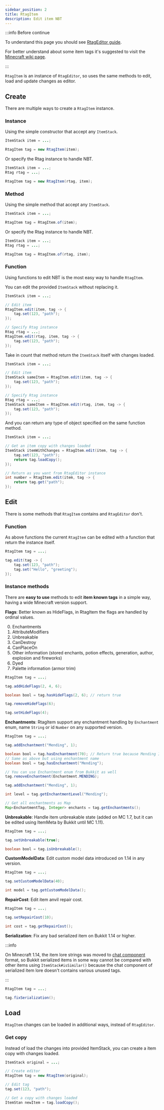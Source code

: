 ```yaml
---
sidebar_position: 2
title: RtagItem
description: Edit item NBT
---
```


:::info Before continue

To understand this page you should see [RtagEditor guide](../../usage/editor/).

For better understand about some item tags it's suggested to visit the [Minecraft wiki page](https://minecraft.fandom.com/wiki/Player.dat_format#Item_structure).

:::

`RtagItem` is an instance of `RtagEditor`, so uses the same methods to edit, load and update changes as editor.

## Create

There are multiple ways to create a `RtagItem` instance.

### Instance

Using the simple constructor that accept any `ItemStack`.

```java
ItemStack item = ...;

RtagItem tag = new RtagItem(item);
```

Or specify the Rtag instance to handle NBT.

```java
ItemStack item = ...;
Rtag rtag = ...;

RtagItem tag = new RtagItem(rtag, item);
```

### Method

Using the simple method that accept any `ItemStack`.

```java
ItemStack item = ...;

RtagItem tag = RtagItem.of(item);
```

Or specify the Rtag instance to handle NBT.

```java
ItemStack item = ...;
Rtag rtag = ...;

RtagItem tag = RtagItem.of(rtag, item);
```

### Function

Using functions to edit NBT is the most easy way to handle `RtagItem`.

You can edit the provided `ItemStack` without replacing it.

```java
ItemStack item = ...;

// Edit item
RtagItem.edit(item, tag -> {
	tag.set(123, "path");
});

// Specify Rtag instance
Rtag rtag = ...;
RtagItem.edit(rtag, item, tag -> {
	tag.set(123, "path");
});
```

Take in count that method return the `ItemStack` itself with changes loaded.

```java
ItemStack item = ...;

// Edit item
ItemStack sameItem = RtagItem.edit(item, tag -> {
	tag.set(123, "path");
});

// Specify Rtag instance
Rtag rtag = ...;
ItemStack sameItem = RtagItem.edit(rtag, item, tag -> {
	tag.set(123, "path");
});
```

And you can return any type of object specified on the same function method.

```java
ItemStack item = ...;

// Get an item copy with changes loaded
ItemStack itemWithChanges = RtagItem.edit(item, tag -> {
	tag.set(123, "path");
	return tag.loadCopy();
});

// Return as you want from RtagEditor instance
int number = RtagItem.edit(item, tag -> {
	return tag.get("path");
});
```

## Edit

There is some methods that `RtagItem` contains and `RtagEditor` don't.

### Function

As above functions the current `RtagItem` can be edited with a function that return the instance itself.

```java
RtagItem tag = ...;

tag.edit(tag -> {
	tag.set(123, "path");
	tag.set("Hello", "greeting");
});
```

### Instance methods

There are **easy to use** methods to edit **item known tags** in a simple way, having a wide Minecraft version support.

**Flags**: Better known as HideFlags, in RtagItem the flags are handled by ordinal values.

0. Enchantments
1. AttributeModifiers
2. Unbreakable
3. CanDestroy
4. CanPlaceOn
5. Other information (stored enchants, potion effects, generation, author, explosion and fireworks)
6. Dyed
7. Palette information (armor trim)

```java
RtagItem tag = ...;

tag.addHideFlags(2, 4, 6);

boolean bool = tag.hasHideFlags(2, 6); // return true

tag.removeHideFlags(6);

tag.setHideFlags(4);
```

**Enchantments**: RtagItem support any enchantment handling by `Enchantment` enum, name `String` or id `Number` on any supported version.

```java
RtagItem tag = ...;

tag.addEnchantment("Mending", 1);

boolean bool = tag.hasEnchantment(70); // Return true because Mending ID is 70
// Same as above but using enchantment name
boolean bool = tag.hasEnchantment("Mending");

// You can use Enchantment enum from Bukkit as well
tag.removeEnchantment(Enchantment.MENDING);

tag.addEnchantment("Mending", 1);

int level = tag.getEnchantmentLevel("Mending");

// Get all enchantments as Map
Map<EnchantmentTag, Integer> enchants = tag.getEnchantments();
```

**Unbreakable**: Handle item unbreakable state (added on MC 1.7, but it can be edited using ItemMeta by Bukkit until MC 1.11).

```java
RtagItem tag = ...;

tag.setUnbreakable(true);

boolean bool = tag.isUnbreakable();
```

**CustomModelData**: Edit custom model data introduced on 1.14 in any version.

```java
RtagItem tag = ...;

tag.setCustomModelData(40);

int model = tag.getCustomModelData();
```

**RepairCost**: Edit item anvil repair cost.

```java
RtagItem tag = ...;

tag.setRepairCost(10);

int cost = tag.getRepairCost();
```

**Serialization**: Fix any bad serialized item on Bukkit 1.14 or higher.

:::info

On Minecraft 1.14, the item lore strings was moved to [chat component](../../feature/chat-component/) format, so Bukkit serialized items in some way cannot be compared with other items using `ItemStack#isSimilar()` because the chat component of serialized item lore doesn't contains various unused tags.

:::

```java
RtagItem tag = ...;

tag.fixSerialization();
```

## Load

`RtagItem` changes can be loaded in additional ways, instead of `RtagEditor`.

### Get copy

Instead of load the changes into provided ItemStack, you can create a item copy with changes loaded.

```java
ItemStack original = ...;

// Create editor
RtagItem tag = new RtagItem(original);

// Edit tag
tag.set(123, "path");

// Get a copy with changes loaded
ItemStan newItem = tag.loadCopy();
```
